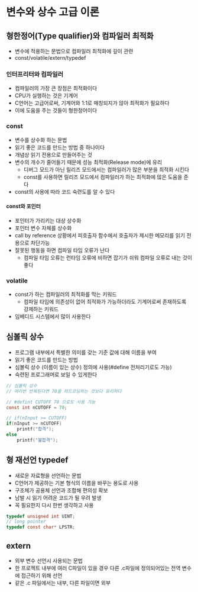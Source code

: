 # 변수와 상수 고급 이론

## 형한정어(Type qualifier)와 컴파일러 최적화

- 변수에 적용하는 문법으로 컴파일러 최적화에 깊이 관련
- const/volatile/extern/typedef

### 인터프리터와 컴파일러

- 컴파일러의 가장 큰 장점은 최적화이다
- CPU가 실행하는 것은 기계어
- C언어는 고급어로써, 기계어와 1:1로 매칭되지가 않아 최적화가 필요하다
- 이에 도움을 주는 것들이 형한정어이다

### const

- 변수를 상수화 하는 문법
- 읽기 좋은 코드를 만드는 방법 중 하나이다
- 개념상 읽기 전용으로 만들어주는 것
- 변수의 개수가 줄어들기 때문에 성능 최적화(Release mode)에 유리
  - 디버그 모드가 아닌 릴리즈 모드에서는 컴파일러가 많은 부분을 최적화 시킨다
  - const를 사용하면 릴리즈 모드에서 컴파일러가 하는 최적화에 많은 도움을 준다
- const의 사용에 따라 코드 숙련도를 알 수 있다

#### const와 포인터

- 포인터가 가리키는 대상 상수화
- 포인터 변수 자체를 상수화
- call by reference 상황에서 피호출자 함수에서 호출자가 제시한 메모리를 읽기 전용으로 차단가능
- 잘못된 행동을 하면 컴파일 타임 오류가 난다
  - 컴파일 타임 오류는 런타임 오류에 비하면 잡기가 쉬워 컴파일 오류로 내는 것이 좋다

### volatile

- const가 하는 컴파일러의 최적화를 막는 키워드
  - 컴파일 타임에 의존성이 없어 최적화가 가능하더라도 기계어로써 존재하도록 강제하는 키워드
- 임베디드 시스템에서 많이 사용한다

## 심볼릭 상수

- 프로그램 내부에서 특별한 의미를 갖는 기준 값에 대해 이름을 부여
- 읽기 좋은 코드를 만드는 방법
- 심볼릭 상수 (이름이 있는 상수) 정의에 사용(#define 전처리기로도 가능)
- 숙련된 프로그래머로 보일 수 있게한다

```C
// 심볼릭 상수
// 여러번 반복된다면 70을 하드코딩하는 것보다 유리하다

// #defint CUTOFF 70 으로도 사용 가능
const int nCUTOFF = 70;

// if(nInput >= CUTOFF)
if(nInput >= nCUTOFF)
    printf("합격");
else
    printf("불합격");
```

## 형 재선언 typedef

- 새로운 자료형을 선언하는 문법
- C언어가 제공하는 기본 형식의 이름을 바꾸는 용도로 사용
- 구조체가 공용체 선언과 조합해 편의성 확보
- 남발 시 읽기 어려운 코드가 될 우려 발생
- 꼭 필요한지 다시 한번 생각하고 사용

```C
typedef unsigned int UINT;
// long pointer
typedef const char* LPSTR;
```

## extern

- 외부 변수 선언시 사용되는 문법
- 한 프로젝트 내부에 여러 C파일이 있을 경우 다른 .c파일에 정의되어있는 전역 변수에 접근하기 위해 선언
- 같은 .c 파일에서는 내부, 다른 파일이면 외부